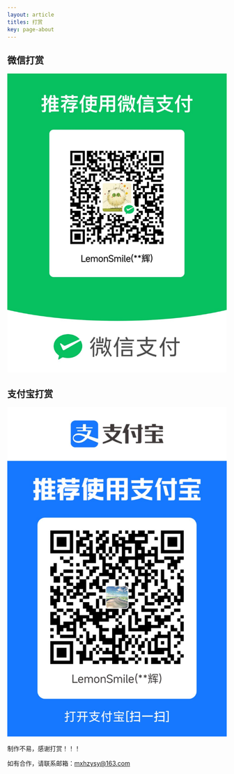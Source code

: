 ```yaml
---
layout: article
titles: 打赏
key: page-about
---
```


## 微信打赏
![wx](\assets\images\money\wx.jpg)

## 支付宝打赏
![wx](\assets\images\money\zfb.jpg)

制作不易，感谢打赏！！！

如有合作，请联系邮箱：mxhzysy@163.com